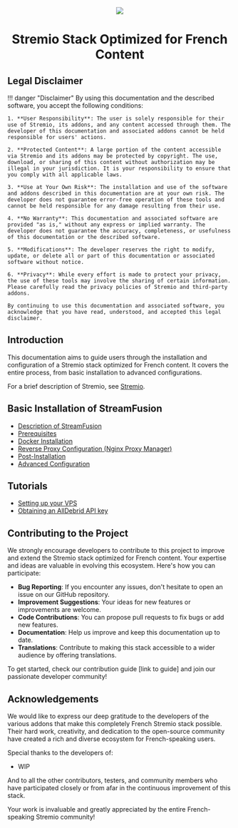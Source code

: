 <p align="center">
    <img src="https://stremio.stream/wp-content/uploads/guide-stremio-fr.webp">
</p>

<h1 align="center">Stremio Stack Optimized for French Content</h1>

## Legal Disclaimer

!!! danger "Disclaimer"
    By using this documentation and the described software, you accept the following conditions:

    1. **User Responsibility**: The user is solely responsible for their use of Stremio, its addons, and any content accessed through them. The developer of this documentation and associated addons cannot be held responsible for users' actions.

    2. **Protected Content**: A large portion of the content accessible via Stremio and its addons may be protected by copyright. The use, download, or sharing of this content without authorization may be illegal in your jurisdiction. It is your responsibility to ensure that you comply with all applicable laws.

    3. **Use at Your Own Risk**: The installation and use of the software and addons described in this documentation are at your own risk. The developer does not guarantee error-free operation of these tools and cannot be held responsible for any damage resulting from their use.

    4. **No Warranty**: This documentation and associated software are provided "as is," without any express or implied warranty. The developer does not guarantee the accuracy, completeness, or usefulness of this documentation or the described software.

    5. **Modifications**: The developer reserves the right to modify, update, or delete all or part of this documentation or associated software without notice.

    6. **Privacy**: While every effort is made to protect your privacy, the use of these tools may involve the sharing of certain information. Please carefully read the privacy policies of Stremio and third-party addons.

    By continuing to use this documentation and associated software, you acknowledge that you have read, understood, and accepted this legal disclaimer.

## Introduction

This documentation aims to guide users through the installation and configuration of a Stremio stack optimized for French content. It covers the entire process, from basic installation to advanced configurations.

For a brief description of Stremio, see [Stremio](./Stremio/stremio.md).

## Basic Installation of StreamFusion

- [Description of StreamFusion](./StreamFusion/streamfusion.md)
- [Prerequisites](./StreamFusion/prerequis.md)
- [Docker Installation](./StreamFusion/docker_install.md)
- [Reverse Proxy Configuration (Nginx Proxy Manager)](./StreamFusion/proxy_npm.md)
- [Post-Installation](./StreamFusion/post_install.md)
- [Advanced Configuration](./StreamFusion/config_advanced.md)

## Tutorials

- [Setting up your VPS](./How-To/secure_vps.md)
- [Obtaining an AllDebrid API key](./How-To/apikey_alldebrid.md)

## Contributing to the Project

We strongly encourage developers to contribute to this project to improve and extend the Stremio stack optimized for French content. Your expertise and ideas are valuable in evolving this ecosystem. Here's how you can participate:

- **Bug Reporting**: If you encounter any issues, don't hesitate to open an issue on our GitHub repository.
- **Improvement Suggestions**: Your ideas for new features or improvements are welcome.
- **Code Contributions**: You can propose pull requests to fix bugs or add new features.
- **Documentation**: Help us improve and keep this documentation up to date.
- **Translations**: Contribute to making this stack accessible to a wider audience by offering translations.

To get started, check our contribution guide [link to guide] and join our passionate developer community!

## Acknowledgements

We would like to express our deep gratitude to the developers of the various addons that make this completely French Stremio stack possible. Their hard work, creativity, and dedication to the open-source community have created a rich and diverse ecosystem for French-speaking users.

Special thanks to the developers of:

- WIP

And to all the other contributors, testers, and community members who have participated closely or from afar in the continuous improvement of this stack.

Your work is invaluable and greatly appreciated by the entire French-speaking Stremio community!